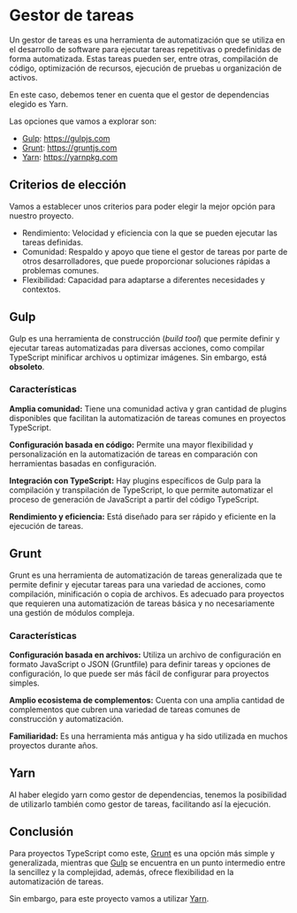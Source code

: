 # Gestor de tareas
Un gestor de tareas es una herramienta de automatización que se utiliza en el
desarrollo de software para ejecutar tareas repetitivas o predefinidas de
forma automatizada. Estas tareas pueden ser, entre otras, compilación de
código, optimización de recursos, ejecución de pruebas u organización de
activos.

En este caso, debemos tener en cuenta que el gestor de dependencias elegido
es Yarn.

Las opciones que vamos a explorar son:
* [Gulp](#gulp): https://gulpjs.com
* [Grunt](#grunt): https://gruntjs.com
* [Yarn](#yarn): https://yarnpkg.com


## Criterios de elección
Vamos a establecer unos criterios para poder elegir la mejor opción para
nuestro proyecto.

* Rendimiento: Velocidad y eficiencia con la que se pueden ejecutar las tareas
definidas.
* Comunidad: Respaldo y apoyo que tiene el gestor de tareas por parte de otros
desarrolladores, que puede proporcionar soluciones rápidas a problemas comunes.
* Flexibilidad: Capacidad para adaptarse a diferentes necesidades y contextos.


## Gulp
Gulp es una herramienta de construcción (_build tool_) que permite definir y
ejecutar tareas automatizadas para diversas acciones, como compilar TypeScript
minificar archivos u optimizar imágenes. Sin embargo, está **obsoleto**.

### Características
**Amplia comunidad:** Tiene una comunidad activa y gran cantidad de plugins
disponibles que facilitan la automatización de tareas comunes en proyectos
TypeScript.

**Configuración basada en código:** Permite una mayor flexibilidad y
personalización en la automatización de tareas en comparación con herramientas
basadas en configuración.

**Integración con TypeScript:** Hay plugins específicos de Gulp para la
compilación y transpilación de TypeScript, lo que permite automatizar el
proceso de generación de JavaScript a partir del código TypeScript.

**Rendimiento y eficiencia:** Está diseñado para ser rápido y eficiente en la
ejecución de tareas.


## Grunt
Grunt es una herramienta de automatización de tareas generalizada que te
permite definir y ejecutar tareas para una variedad de acciones, como
compilación, minificación o copia de archivos. Es adecuado para proyectos que
requieren una automatización de tareas básica y no necesariamente una gestión
de módulos compleja.

### Características
**Configuración basada en archivos:** Utiliza un archivo de configuración en
formato JavaScript o JSON (Gruntfile) para definir tareas y opciones de
configuración, lo que puede ser más fácil de configurar para proyectos simples.

**Amplio ecosistema de complementos:** Cuenta con una amplia cantidad de
complementos que cubren una variedad de tareas comunes de construcción y
automatización.

**Familiaridad:** Es una herramienta más antigua y ha sido utilizada en muchos
proyectos durante años.


## Yarn
Al haber elegido yarn como gestor de dependencias, tenemos la posibilidad de
utilizarlo también como gestor de tareas, facilitando así la ejecución.

## Conclusión
Para proyectos TypeScript como este, [Grunt](#grunt) es una opción más simple
y generalizada, mientras que [Gulp](#gulp) se encuentra en un punto intermedio
entre la sencillez y la complejidad, además, ofrece flexibilidad en la
automatización de tareas.

Sin embargo, para este proyecto vamos a utilizar [Yarn](#yarn).